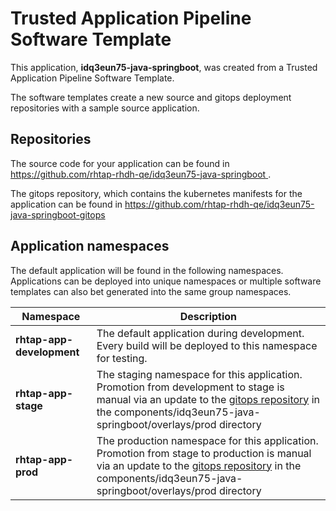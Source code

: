 # Trusted Application Pipeline Software Template

This application, **idq3eun75-java-springboot**, was created from a Trusted Application Pipeline Software Template.

The software templates create a new source and gitops deployment repositories with a sample source application. 

## Repositories

The source code for your application can be found in [https://github.com/rhtap-rhdh-qe/idq3eun75-java-springboot ](https://github.com/rhtap-rhdh-qe/idq3eun75-java-springboot ).
 
The gitops repository, which contains the kubernetes manifests for the application can be found in 
[https://github.com/rhtap-rhdh-qe/idq3eun75-java-springboot-gitops ](https://github.com/rhtap-rhdh-qe/idq3eun75-java-springboot-gitops ) 

## Application namespaces 

The default application will be found in the following namespaces. Applications can be deployed into unique namespaces or multiple software templates can also bet generated into the same group namespaces.  

|  Namespace   |  Description   |  
| -------- | -------- |   
| **rhtap-app-development** | The default application during development. Every build will be deployed to this namespace for testing. | 
| **rhtap-app-stage** | The staging namespace for this application. Promotion from development to stage is manual via an update to the [gitops repository](https://github.com/rhtap-rhdh-qe/idq3eun75-java-springboot-gitops ) in the components/idq3eun75-java-springboot/overlays/prod directory |  
| **rhtap-app-prod** | The production namespace for this application. Promotion from stage to production is manual via an update to the [gitops repository](https://github.com/rhtap-rhdh-qe/idq3eun75-java-springboot-gitops ) in the components/idq3eun75-java-springboot/overlays/prod directory | 